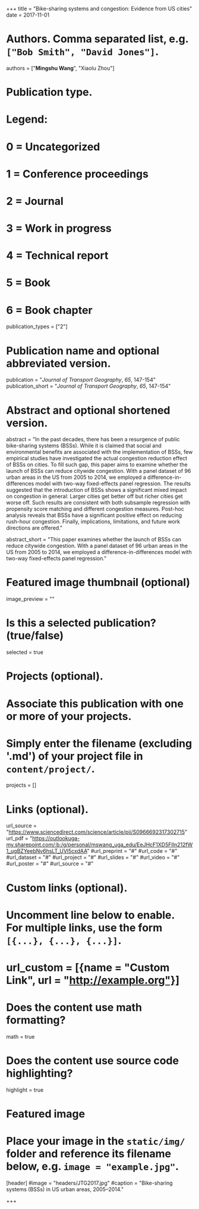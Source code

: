 +++
title = "Bike-sharing systems and congestion: Evidence from US cities"
date = 2017-11-01

# Authors. Comma separated list, e.g. `["Bob Smith", "David Jones"]`.
authors = ["**Mingshu Wang**", "Xiaolu Zhou"]

# Publication type.
# Legend:
# 0 = Uncategorized
# 1 = Conference proceedings
# 2 = Journal
# 3 = Work in progress
# 4 = Technical report
# 5 = Book
# 6 = Book chapter
publication_types = ["2"]

# Publication name and optional abbreviated version.
publication = "*Journal of Transport Geography*, *65*, 147-154"
publication_short = "*Journal of Transport Geography*, *65*, 147-154"

# Abstract and optional shortened version.
abstract = "In the past decades, there has been a resurgence of public bike-sharing systems (BSSs). While it is claimed that social and environmental benefits are associated with the implementation of BSSs, few empirical studies have investigated the actual congestion reduction effect of BSSs on cities. To fill such gap, this paper aims to examine whether the launch of BSSs can reduce citywide congestion. With a panel dataset of 96 urban areas in the US from 2005 to 2014, we employed a difference-in-differences model with two-way fixed-effects panel regression. The results suggested that the introduction of BSSs shows a significant mixed impact on congestion in general: Larger cities get better off but richer cities get worse off. Such results are consistent with both subsample regression with propensity score matching and different congestion measures. Post-hoc analysis reveals that BSSs have a significant positive effect on reducing rush-hour congestion. Finally, implications, limitations, and future work directions are offered."

abstract_short = "This paper examines whether the launch of BSSs can reduce citywide congestion. With a panel dataset of 96 urban areas in the US from 2005 to 2014, we employed a difference-in-differences model with two-way fixed-effects panel regression."

# Featured image thumbnail (optional)
image_preview = ""

# Is this a selected publication? (true/false)
selected = true

# Projects (optional).
#   Associate this publication with one or more of your projects.
#   Simply enter the filename (excluding '.md') of your project file in `content/project/`.

projects = []

# Links (optional).
url_source = "https://www.sciencedirect.com/science/article/pii/S0966692317302715"
url_pdf = "https://outlookuga-my.sharepoint.com/:b:/g/personal/mswang_uga_edu/EeJHcF1XD5FIln212fW1_ugBZYeebNv6hsLT_UVl5cxdAA"
#url_preprint = "#"
#url_code = "#"
#url_dataset = "#"
#url_project = "#"
#url_slides = "#"
#url_video = "#"
#url_poster = "#"
#url_source = "#"

# Custom links (optional).
#   Uncomment line below to enable. For multiple links, use the form `[{...}, {...}, {...}]`.
# url_custom = [{name = "Custom Link", url = "http://example.org"}]

# Does the content use math formatting?
math = true

# Does the content use source code highlighting?
highlight = true

# Featured image
# Place your image in the `static/img/` folder and reference its filename below, e.g. `image = "example.jpg"`.
[header]
#image = "headers/JTG2017.jpg"
#caption = "Bike-sharing systems (BSSs) in US urban areas, 2005–2014."

+++

